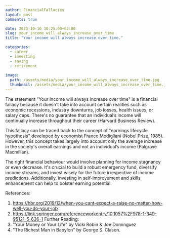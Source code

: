 ```yaml
---
author: FinancialFallacies
layout: post
comments: true

date: 2023-10-16 10:25:00+02:00  
slug: your_income_will_always_increase_over_time
title: "Your income will always increase over time."

categories:
  - career
  - investing
  - saving
  - retirement
  
image:
  path: /assets/media/your_income_will_always_increase_over_time.jpg
  thumbnail: /assets/media/your_income_will_always_increase_over_time.jpg
---
```


The statement "Your income will always increase over time" is a financial fallacy because it doesn't take into account certain realities such as economic recessions, industry downturns, job losses, health issues, or salary caps. There's no guarantee that an individual’s income will continually increase throughout their career (Harvard Business Review).

This fallacy can be traced back to the concept of "earnings lifecycle hypothesis" developed by economist Franco Modigliani (Nobel Prize, 1985). However, this concept takes largely into account only the average increase in the society's overall earnings and not an individual’s income (Palgrave Macmillan).

The right financial behaviour would involve planning for income stagnancy or even decrease. It's crucial to build a robust emergency fund, diversify income streams, and invest wisely for the future irrespective of income predictions. Additionally, investing in self-improvement and skills enhancement can help to bolster earning potential.

References:
1. https://hbr.org/2019/12/when-you-cant-expect-a-raise-no-matter-how-well-you-do-your-job
2. https://link.springer.com/referenceworkentry/10.1057%2F978-1-349-95121-5_636-1
Further Reading: 
1. "Your Money or Your Life" by Vicki Robin & Joe Dominguez
2. "The Richest Man in Babylon" by George S. Clason.
